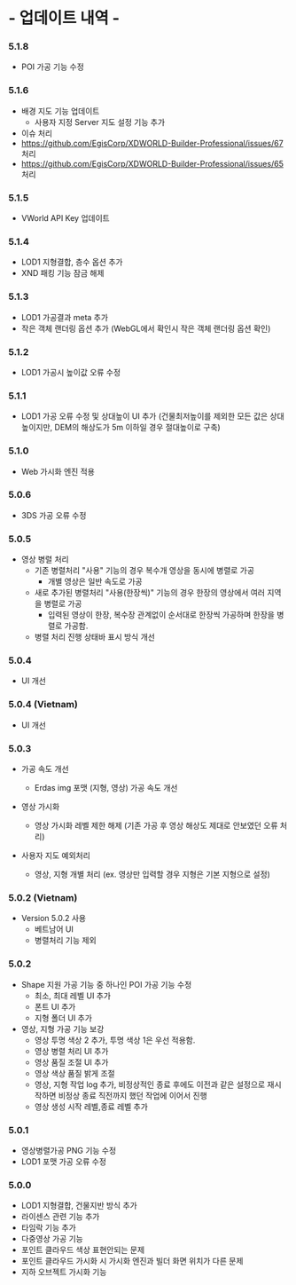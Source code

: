 # - 업데이트 내역 -

### 5.1.8

-   POI 가공 기능 수정

### 5.1.6

-   배경 지도 기능 업데이트
    -   사용자 지정 Server 지도 설정 기능 추가
-   이슈 처리
-   https://github.com/EgisCorp/XDWORLD-Builder-Professional/issues/67 처리
-   https://github.com/EgisCorp/XDWORLD-Builder-Professional/issues/65 처리

### 5.1.5

-   VWorld API Key 업데이트

### 5.1.4

-   LOD1 지형결합, 층수 옵션 추가
-   XND 패킹 기능 잠금 해제

### 5.1.3

-   LOD1 가공결과 meta 추가
-   작은 객체 랜더링 옵션 추가 (WebGL에서 확인시 작은 객체 랜더링 옵션 확인)

### 5.1.2

-   LOD1 가공시 높이값 오류 수정

### 5.1.1

-   LOD1 가공 오류 수정 및 상대높이 UI 추가 (건물최저높이를 제외한 모든 값은 상대높이지만, DEM의 해상도가 5m 이하일 경우 절대높이로 구축)

### 5.1.0

-   Web 가시화 엔진 적용

### 5.0.6

-   3DS 가공 오류 수정

### 5.0.5

-   영상 병렬 처리
    -   기존 병렬처리 "사용" 기능의 경우 복수개 영상을 동시에 병렬로 가공
        -   개별 영상은 일반 속도로 가공
    -   새로 추가된 병렬처리 "사용(한장씩)" 기능의 경우 한장의 영상에서 여러 지역을 병렬로 가공
        -   입력된 영상이 한장, 복수장 관계없이 순서대로 한장씩 가공하며 한장을 병렬로 가공함.
    -   병렬 처리 진행 상태바 표시 방식 개선

### 5.0.4

-   UI 개선

### 5.0.4 (Vietnam)

-   UI 개선

### 5.0.3

-   가공 속도 개선

    -   Erdas img 포맷 (지형, 영상) 가공 속도 개선

-   영상 가시화

    -   영상 가시화 레벨 제한 해제 (기존 가공 후 영상 해상도 제대로 안보였던 오류 처리)

-   사용자 지도 예외처리
    -   영상, 지형 개별 처리 (ex. 영상만 입력할 경우 지형은 기본 지형으로 설정)

### 5.0.2 (Vietnam)

-   Version 5.0.2 사용
    -   베트남어 UI
    -   병렬처리 기능 제외

### 5.0.2

-   Shape 지원 가공 기능 중 하나인 POI 가공 기능 수정
    -   최소, 최대 레벨 UI 추가
    -   폰트 UI 추가
    -   지형 폴더 UI 추가
-   영상, 지형 가공 기능 보강
    -   영상 투명 색상 2 추가, 투명 색상 1은 우선 적용함.
    -   영상 병렬 처리 UI 추가
    -   영상 품질 조절 UI 추가
    -   영상 색상 품질 밝게 조절
    -   영상, 지형 작업 log 추가, 비정상적인 종료 후에도 이전과 같은 설정으로 재시작하면 비정상 종료 직전까지 했던 작업에 이어서 진행
    -   영상 생성 시작 레벨,종료 레벨 추가

### 5.0.1

-   영상병렬가공 PNG 기능 수정
-   LOD1 포맷 가공 오류 수정

### 5.0.0

-   LOD1 지형결합, 건물지반 방식 추가
-   라이센스 관련 기능 추가
-   타임락 기능 추가
-   다중영상 가공 기능
-   포인트 클라우드 색상 표현안되는 문제
-   포인트 클라우드 가시화 시 가시화 엔진과 빌더 화면 위치가 다른 문제
-   지하 오브젝트 가시화 기능
